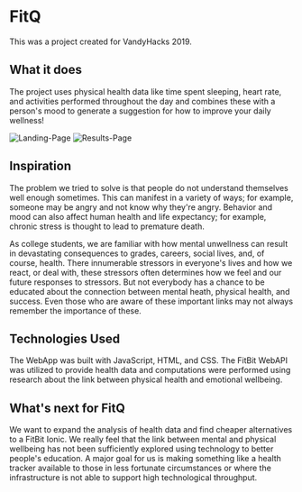 # FitQ
This was a project created for VandyHacks 2019. 

## What it does
The project uses physical health data like time spent sleeping, heart rate, and activities performed throughout the day and combines these with a person's mood to generate a suggestion for how to improve your daily wellness!

![Landing-Page](https://user-images.githubusercontent.com/42955901/68089693-276fc600-fe31-11e9-99eb-0573ffb08096.png)
![Results-Page](https://user-images.githubusercontent.com/42955901/68089697-2ccd1080-fe31-11e9-99e2-d185cc85a2ad.png)

## Inspiration
The problem we tried to solve is that people do not understand themselves well enough sometimes. This can manifest in a variety of ways; for example, someone may be angry and not know why they're angry. Behavior and mood can also affect human health and life expectancy; for example, chronic stress is thought to lead to premature death. 

As college students, we are familiar with how mental unwellness can result in devastating consequences to grades, careers, social lives, and, of course, health. There innumerable stressors in everyone's lives and how we react, or deal with, these stressors often determines how we feel and our future responses to stressors. But not everybody has a chance to be educated about the connection between mental heath, physical health, and success. Even those who are aware of these important links may not always remember the importance of these. 

## Technologies Used
The WebApp was built with JavaScript, HTML, and CSS. The FitBit WebAPI was utilized to provide health data and computations were performed using research about the link between physical health and emotional wellbeing. 

## What's next for FitQ
We want to expand the analysis of health data and find cheaper alternatives to a FitBit Ionic. We really feel that the link between mental and physical wellbeing has not been sufficiently explored using technology to better people's education. A major goal for us is making something like a health tracker available to those in less fortunate circumstances or where the infrastructure is not able to support high technological throughput. 
